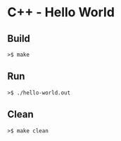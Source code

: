 # C++ - Hello World

## Build

```
>$ make
```

## Run

```
>$ ./hello-world.out
```

## Clean

```
>$ make clean
```
